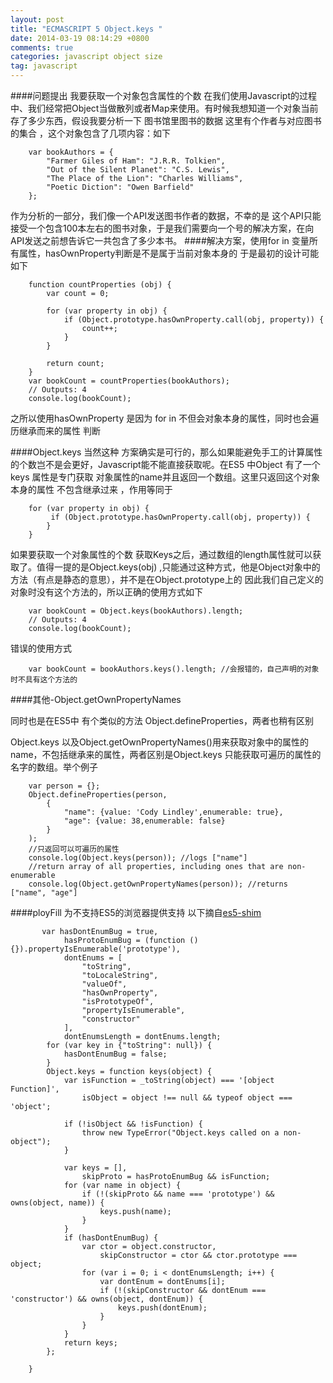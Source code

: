 ```yaml
---
layout: post
title: "ECMASCRIPT 5 Object.keys "
date: 2014-03-19 08:14:29 +0800
comments: true
categories: javascript object size
tag: javascript
---
```


####问题提出 我要获取一个对象包含属性的个数
在我们使用Javascript的过程中、我们经常把Object当做散列或者Map来使用。有时候我想知道一个对象当前存了多少东西，假设我要分析一下 图书馆里图书的数据 这里有个作者与对应图书的集合 ，这个对象包含了几项内容：如下

		var bookAuthors = {
		    "Farmer Giles of Ham": "J.R.R. Tolkien",
		    "Out of the Silent Planet": "C.S. Lewis",
		    "The Place of the Lion": "Charles Williams",
		    "Poetic Diction": "Owen Barfield"
		};

作为分析的一部分，我们像一个API发送图书作者的数据，不幸的是 这个API只能接受一个包含100本左右的图书对象，于是我们需要向一个号的解决方案，在向API发送之前想告诉它一共包含了多少本书。
####解决方案，使用for in 变量所有属性，hasOwnProperty判断是不是属于当前对象本身的
于是最初的设计可能如下

		function countProperties (obj) {
		    var count = 0;

		    for (var property in obj) {
		        if (Object.prototype.hasOwnProperty.call(obj, property)) {
		            count++;
		        }
		    }

		    return count;
		}
		var bookCount = countProperties(bookAuthors);
		// Outputs: 4
		console.log(bookCount);

之所以使用hasOwnProperty 是因为 for in 不但会对象本身的属性，同时也会遍历继承而来的属性 判断

####Object.keys
当然这种 方案确实是可行的，那么如果能避免手工的计算属性的个数岂不是会更好，Javascript能不能直接获取呢。在ES5 中Object 有了一个 keys 属性是专门获取 对象属性的name并且返回一个数组。这里只返回这个对象本身的属性 不包含继承过来 ，作用等同于

	  	for (var property in obj) {
			 if (Object.prototype.hasOwnProperty.call(obj, property)) {			          
			}
		}

如果要获取一个对象属性的个数 获取Keys之后，通过数组的length属性就可以获取了。值得一提的是Object.keys(obj) ,只能通过这种方式，他是Object对象中的方法（有点是静态的意思），并不是在Object.prototype上的 因此我们自己定义的对象时没有这个方法的，所以正确的使用方式如下

		var bookCount = Object.keys(bookAuthors).length;
		// Outputs: 4
		console.log(bookCount);

错误的使用方式

		var bookCount = bookAuthors.keys().length; //会报错的，自己声明的对象时不具有这个方法的


####其他-Object.getOwnPropertyNames

同时也是在ES5中 有个类似的方法 Object.defineProperties，两者也稍有区别

Object.keys 以及Object.getOwnPropertyNames()用来获取对象中的属性的name，不包括继承来的属性，两者区别是Object.keys 只能获取可遍历的属性的名字的数组。举个例子

	 	var person = {};
	    Object.defineProperties(person, 
	        {
	            "name": {value: 'Cody Lindley',enumerable: true},
	            "age": {value: 38,enumerable: false}
	        }
	    );
	    //只返回可以可遍历的属性 
	    console.log(Object.keys(person)); //logs ["name"]
	    //return array of all properties, including ones that are non-enumerable
	    console.log(Object.getOwnPropertyNames(person)); //returns ["name", "age"]

####ployFill 为不支持ES5的浏览器提供支持 
以下摘自[es5-shim](https://github.com/kunkun12/es5-shim/blob/master/es5-shim.js)

		   var hasDontEnumBug = true,
		        hasProtoEnumBug = (function () {}).propertyIsEnumerable('prototype'),
		        dontEnums = [
		            "toString",
		            "toLocaleString",
		            "valueOf",
		            "hasOwnProperty",
		            "isPrototypeOf",
		            "propertyIsEnumerable",
		            "constructor"
		        ],
		        dontEnumsLength = dontEnums.length;
		    for (var key in {"toString": null}) {
		        hasDontEnumBug = false;
		    }
		    Object.keys = function keys(object) {
		        var isFunction = _toString(object) === '[object Function]',
		            isObject = object !== null && typeof object === 'object';

		        if (!isObject && !isFunction) {
		            throw new TypeError("Object.keys called on a non-object");
		        }

		        var keys = [],
		            skipProto = hasProtoEnumBug && isFunction;
		        for (var name in object) {
		            if (!(skipProto && name === 'prototype') && owns(object, name)) {
		                keys.push(name);
		            }
		        }
		        if (hasDontEnumBug) {
		            var ctor = object.constructor,
		                skipConstructor = ctor && ctor.prototype === object;
		            for (var i = 0; i < dontEnumsLength; i++) {
		                var dontEnum = dontEnums[i];
		                if (!(skipConstructor && dontEnum === 'constructor') && owns(object, dontEnum)) {
		                    keys.push(dontEnum);
		                }
		            }
		        }
		        return keys;
		    };

		}